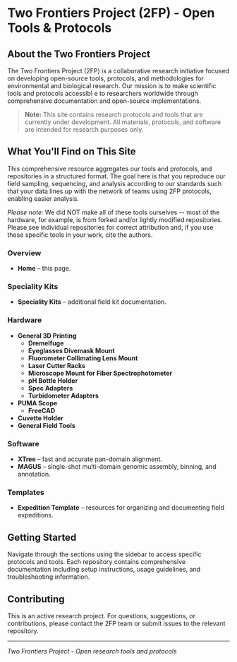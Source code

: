 
# Two Frontiers Project (2FP) - Open Tools & Protocols

## About the Two Frontiers Project

The Two Frontiers Project (2FP) is a collaborative research initiative focused on developing open-source tools, protocols, and methodologies for environmental and biological research. Our mission is to make scientific tools and protocols accessibl
e to researchers worldwide through comprehensive documentation and open-source implementations.

> **Note:** This site contains research protocols and tools that are currently under development. All materials, protocols, and software are intended for research purposes only.

## What You'll Find on This Site

This comprehensive resource aggregates our tools and protocols, and repositories in a structured format. The goal here is that you reproduce our field sampling, sequencing, and analysis according to our standards such that your data lines up with the network of teams using 2FP protocols, enabling easier analysis.

*Please note:* We did NOT make all of these tools ourselves -- most of the hardware, for example, is from forked and/or lightly modified repositories. Please see individual repositories for correct attribution and, if you use these specific tools in your work, cite the authors.

### Overview
- **Home** – this page.

### Speciality Kits
- **Speciality Kits** – additional field kit documentation.

### Hardware
- **General 3D Printing**
  - **Dremelfuge**
  - **Eyeglasses Divemask Mount**
  - **Fluorometer Collimating Lens Mount**
  - **Laser Cutter Racks**
  - **Microscope Mount for Fiber Spectrophotometer**
  - **pH Bottle Holder**
  - **Spec Adapters**
  - **Turbidometer Adapters**
- **PUMA Scope**
  - **FreeCAD**
- **Cuvette Holder**
- **General Field Tools**

### Software
- **XTree** – fast and accurate pan-domain alignment.
- **MAGUS** – single-shot multi-domain genomic assembly, binning, and annotation.

### Templates
- **Expedition Template** – resources for organizing and documenting field expeditions.

## Getting Started

Navigate through the sections using the sidebar to access specific protocols and tools. Each repository contains comprehensive documentation including setup instructions, usage guidelines, and troubleshooting information.

## Contributing

This is an active research project. For questions, suggestions, or contributions, please contact the 2FP team or submit issues to the relevant repository.

---

*Two Frontiers Project - Open research tools and protocols*
